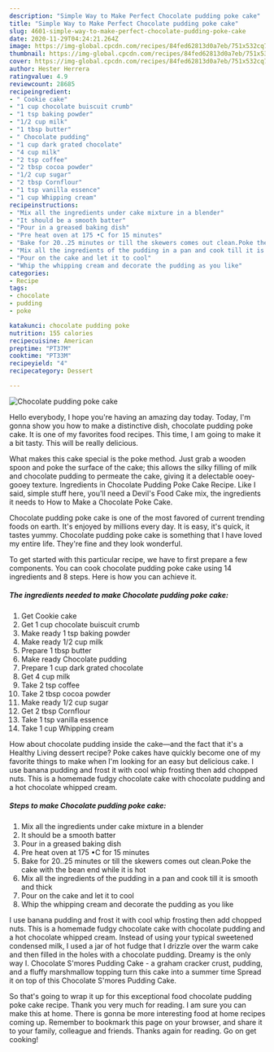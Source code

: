 ```yaml
---
description: "Simple Way to Make Perfect Chocolate pudding poke cake"
title: "Simple Way to Make Perfect Chocolate pudding poke cake"
slug: 4601-simple-way-to-make-perfect-chocolate-pudding-poke-cake
date: 2020-11-29T04:24:21.264Z
image: https://img-global.cpcdn.com/recipes/84fed62813d0a7eb/751x532cq70/chocolate-pudding-poke-cake-recipe-main-photo.jpg
thumbnail: https://img-global.cpcdn.com/recipes/84fed62813d0a7eb/751x532cq70/chocolate-pudding-poke-cake-recipe-main-photo.jpg
cover: https://img-global.cpcdn.com/recipes/84fed62813d0a7eb/751x532cq70/chocolate-pudding-poke-cake-recipe-main-photo.jpg
author: Hester Herrera
ratingvalue: 4.9
reviewcount: 28685
recipeingredient:
- " Cookie cake"
- "1 cup chocolate buiscuit crumb"
- "1 tsp baking powder"
- "1/2 cup milk"
- "1 tbsp butter"
- " Chocolate pudding"
- "1 cup dark grated chocolate"
- "4 cup milk"
- "2 tsp coffee"
- "2 tbsp cocoa powder"
- "1/2 cup sugar"
- "2 tbsp Cornflour"
- "1 tsp vanilla essence"
- "1 cup Whipping cream"
recipeinstructions:
- "Mix all the ingredients under cake mixture in a blender"
- "It should be a smooth batter"
- "Pour in a greased baking dish"
- "Pre heat oven at 175 •C for 15 minutes"
- "Bake for 20..25 minutes or till the skewers comes out clean.Poke the cake with the bean end while it is hot"
- "Mix all the ingredients of the pudding in a pan and cook till it is smooth and thick"
- "Pour on the cake and let it to cool"
- "Whip the whipping cream and decorate the pudding as you like"
categories:
- Recipe
tags:
- chocolate
- pudding
- poke

katakunci: chocolate pudding poke 
nutrition: 155 calories
recipecuisine: American
preptime: "PT37M"
cooktime: "PT33M"
recipeyield: "4"
recipecategory: Dessert

---
```



![Chocolate pudding poke cake](https://img-global.cpcdn.com/recipes/84fed62813d0a7eb/751x532cq70/chocolate-pudding-poke-cake-recipe-main-photo.jpg)

Hello everybody, I hope you're having an amazing day today. Today, I'm gonna show you how to make a distinctive dish, chocolate pudding poke cake. It is one of my favorites food recipes. This time, I am going to make it a bit tasty. This will be really delicious.

What makes this cake special is the poke method. Just grab a wooden spoon and poke the surface of the cake; this allows the silky filling of milk and chocolate pudding to permeate the cake, giving it a delectable ooey-gooey texture. Ingredients in Chocolate Pudding Poke Cake Recipe. Like I said, simple stuff here, you&#39;ll need a Devil&#39;s Food Cake mix, the ingredients it needs to How to Make a Chocolate Poke Cake.

Chocolate pudding poke cake is one of the most favored of current trending foods on earth. It's enjoyed by millions every day. It is easy, it's quick, it tastes yummy. Chocolate pudding poke cake is something that I have loved my entire life. They're fine and they look wonderful.


To get started with this particular recipe, we have to first prepare a few components. You can cook chocolate pudding poke cake using 14 ingredients and 8 steps. Here is how you can achieve it.

<!--inarticleads1-->

##### The ingredients needed to make Chocolate pudding poke cake:

1. Get  Cookie cake
1. Get 1 cup chocolate buiscuit crumb
1. Make ready 1 tsp baking powder
1. Make ready 1/2 cup milk
1. Prepare 1 tbsp butter
1. Make ready  Chocolate pudding
1. Prepare 1 cup dark grated chocolate
1. Get 4 cup milk
1. Take 2 tsp coffee
1. Take 2 tbsp cocoa powder
1. Make ready 1/2 cup sugar
1. Get 2 tbsp Cornflour
1. Take 1 tsp vanilla essence
1. Take 1 cup Whipping cream


How about chocolate pudding inside the cake—and the fact that it&#39;s a Healthy Living dessert recipe? Poke cakes have quickly become one of my favorite things to make when I&#39;m looking for an easy but delicious cake. I use banana pudding and frost it with cool whip frosting then add chopped nuts. This is a homemade fudgy chocolate cake with chocolate pudding and a hot chocolate whipped cream. 

<!--inarticleads2-->

##### Steps to make Chocolate pudding poke cake:

1. Mix all the ingredients under cake mixture in a blender
1. It should be a smooth batter
1. Pour in a greased baking dish
1. Pre heat oven at 175 •C for 15 minutes
1. Bake for 20..25 minutes or till the skewers comes out clean.Poke the cake with the bean end while it is hot
1. Mix all the ingredients of the pudding in a pan and cook till it is smooth and thick
1. Pour on the cake and let it to cool
1. Whip the whipping cream and decorate the pudding as you like


I use banana pudding and frost it with cool whip frosting then add chopped nuts. This is a homemade fudgy chocolate cake with chocolate pudding and a hot chocolate whipped cream. Instead of using your typical sweetened condensed milk, I used a jar of hot fudge that I drizzle over the warm cake and then filled in the holes with a chocolate pudding. Dreamy is the only way I. Chocolate S&#39;mores Pudding Cake - a graham cracker crust, pudding, and a fluffy marshmallow topping turn this cake into a summer time Spread it on top of this Chocolate S&#39;mores Pudding Cake. 

So that's going to wrap it up for this exceptional food chocolate pudding poke cake recipe. Thank you very much for reading. I am sure you can make this at home. There is gonna be more interesting food at home recipes coming up. Remember to bookmark this page on your browser, and share it to your family, colleague and friends. Thanks again for reading. Go on get cooking!

